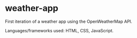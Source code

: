 # weather-app
First iteration of a weather app using the OpenWeatherMap API.

Languages/frameworks used: HTML, CSS, JavaScript.
